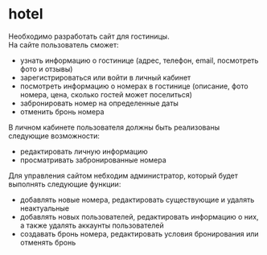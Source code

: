 # hotel
Необходимо разработать сайт для гостиницы.  
На сайте пользователь сможет:
- узнать информацию о гостинице (адрес, телефон, email, посмотреть фото и отзывы)
- зарегистрироваться или войти в личный кабинет
- посмотреть информацию о номерах в гостинице (описание, фото номера, цена, сколько гостей может поселиться)
- забронировать номер на определенные даты
- отменить бронь номера
    
В личном кабинете пользователя должны быть реализованы следующие возможности:  
- редактировать личную информацию
- просматривать забронированные номера  

Для управления сайтом небходим администратор, который будет выполнять следующие функции:  
- добавлять новые номера, редактировать существующие и удалять неактуальные
- добавлять новых пользователей, редактировать информацию о них, а также удалять аккаунты пользователей
- создавать бронь номера, редактировать условия бронирования или отменять бронь
